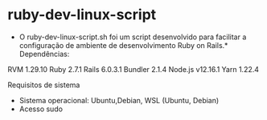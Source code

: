 # ruby-dev-linux-script
* O ruby-dev-linux-script.sh foi um script desenvolvido para facilitar a configuração de ambiente de desenvolvimento Ruby on Rails.*
Dependências:

RVM 1.29.10
Ruby 2.7.1
Rails 6.0.3.1
Bundler 2.1.4
Node.js v12.16.1
Yarn 1.22.4

Requisitos de sistema

- Sistema operacional: Ubuntu,Debian, WSL (Ubuntu, Debian)
- Acesso sudo



